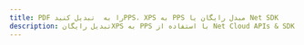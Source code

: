 ---title: PDF را به  تبدیل کنیدPPS، XPS به PPS مبدل رایگان یا Net SDKdescription: تبدیل رایگانXPS به PPS با استفاده از Net Cloud APIs & SDK همچنین اسناد PDF را در Cloud ایجاد، ویرایش و رندر کنید.---
